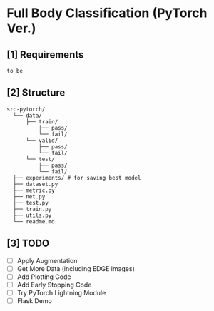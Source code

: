 # Full Body Classification (PyTorch Ver.)

## [1] Requirements
```
to be 
```

## [2] Structure
```
src-pytorch/
  └── data/
      ├── train/
          ├── pass/
          └── fail/
      └── valid/
          ├── pass/
          └── fail/
      └── test/
          ├── pass/
          └── fail/
  ├── experiments/ # for saving best model
  ├── dataset.py
  ├── metric.py
  ├── net.py
  ├── test.py 
  ├── train.py 
  ├── utils.py 
  └── readme.md
```

## [3] TODO
- [ ] Apply Augmentation
- [ ] Get More Data (including EDGE images)
- [ ] Add Plotting Code
- [ ] Add Early Stopping Code
- [ ] Try PyTorch Lightning Module
- [ ] Flask Demo